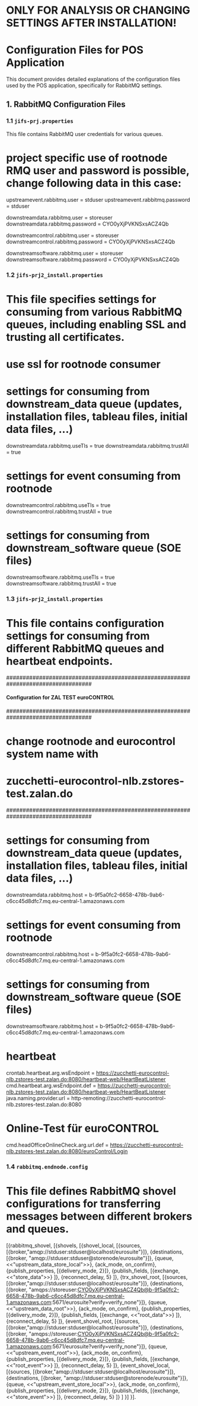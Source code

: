 # ONLY FOR ANALYSIS OR CHANGING SETTINGS AFTER INSTALLATION!

# Configuration Files for POS Application

This document provides detailed explanations of the configuration files used by the POS application, specifically for RabbitMQ settings.

## 1. RabbitMQ Configuration Files

### 1.1 `jifs-prj.properties`
This file contains RabbitMQ user credentials for various queues.

# project specific use of rootnode RMQ user and password is possible, change following data in this case:

upstreamevent.rabbitmq.user = stduser
upstreamevent.rabbitmq.password = stduser

downstreamdata.rabbitmq.user = storeuser
downstreamdata.rabbitmq.password = CYO0yXjPVKNSxsACZ4Qb

downstreamcontrol.rabbitmq.user = storeuser
downstreamcontrol.rabbitmq.password = CYO0yXjPVKNSxsACZ4Qb

downstreamsoftware.rabbitmq.user = storeuser
downstreamsoftware.rabbitmq.password = CYO0yXjPVKNSxsACZ4Qb

### 1.2 `jifs-prj2_install.properties`

# This file specifies settings for consuming from various RabbitMQ queues, including enabling SSL and trusting all certificates.

# use ssl for rootnode consumer
# settings for consuming from downstream_data queue (updates, installation files, tableau files, initial data files, ...)
downstreamdata.rabbitmq.useTls = true
downstreamdata.rabbitmq.trustAll = true
# settings for event consuming from rootnode
downstreamcontrol.rabbitmq.useTls = true
downstreamcontrol.rabbitmq.trustAll = true
# settings for consuming from downstream_software queue (SOE files)
downstreamsoftware.rabbitmq.useTls = true
downstreamsoftware.rabbitmq.trustAll = true

### 1.3 `jifs-prj2_install.properties`

# This file contains configuration settings for consuming from different RabbitMQ queues and heartbeat endpoints.

##################################################################################
####        Configuration for ZAL TEST euroCONTROL 
####
##################################################################################
# change rootnode and eurocontrol system name with 
#
# zucchetti-eurocontrol-nlb.zstores-test.zalan.do
##################################################################################
# settings for consuming from downstream_data queue (updates, installation files, tableau files, initial data files, ...)
downstreamdata.rabbitmq.host = b-9f5a0fc2-6658-478b-9ab6-c6cc45d8dfc7.mq.eu-central-1.amazonaws.com
# settings for event consuming from rootnode
downstreamcontrol.rabbitmq.host = b-9f5a0fc2-6658-478b-9ab6-c6cc45d8dfc7.mq.eu-central-1.amazonaws.com
# settings for consuming from downstream_software queue (SOE files)
downstreamsoftware.rabbitmq.host = b-9f5a0fc2-6658-478b-9ab6-c6cc45d8dfc7.mq.eu-central-1.amazonaws.com
# heartbeat
crontab.heartbeat.arg.wsEndpoint = https://zucchetti-eurocontrol-nlb.zstores-test.zalan.do:8080/heartbeat-web/HeartBeatListener
cmd.heartbeat.arg.wsEndpoint.def = https://zucchetti-eurocontrol-nlb.zstores-test.zalan.do:8080/heartbeat-web/HeartBeatListener
java.naming.provider.url = http-remoting://zucchetti-eurocontrol-nlb.zstores-test.zalan.do:8080
# Online-Test für euroCONTROL
cmd.headOfficeOnlineCheck.arg.url.def = https://zucchetti-eurocontrol-nlb.zstores-test.zalan.do:8080/euroControl/Login

### 1.4 `rabbitmq.endnode.config`

# This file defines RabbitMQ shovel configurations for transferring messages between different brokers and queues.

[{rabbitmq_shovel,
   [{shovels,
      [{shovel_local,
       [{sources,      [{broker,"amqp://stduser:stduser@localhost/eurosuite"}]},
        {destinations, [{broker, "amqp://stduser:stduser@storenode/eurosuite"}]},
        {queue, <<"upstream_data_store_local">>},
        {ack_mode, on_confirm},
        {publish_properties, [{delivery_mode, 2}]},
        {publish_fields, [{exchange, <<"store_data">>}
                         ]},
       {reconnect_delay, 5}
       ]},
       {trx_shovel_root,
       [{sources,      [{broker,"amqp://stduser:stduser@localhost/eurosuite"}]},
        {destinations, [{broker, "amqps://storeuser:CYO0yXjPVKNSxsACZ4Qb@b-9f5a0fc2-6658-478b-9ab6-c6cc45d8dfc7.mq.eu-central-1.amazonaws.com:5671/eurosuite?verify=verify_none"}]},
        {queue, <<"upstream_data_root">>},
        {ack_mode, on_confirm},
        {publish_properties, [{delivery_mode, 2}]},
        {publish_fields, [{exchange, <<"root_data">>}
                          ]},
       {reconnect_delay, 5}
       ]},
       {event_shovel_root,
       [{sources,      [{broker,"amqp://stduser:stduser@localhost/eurosuite"}]},
        {destinations, [{broker, "amqps://storeuser:CYO0yXjPVKNSxsACZ4Qb@b-9f5a0fc2-6658-478b-9ab6-c6cc45d8dfc7.mq.eu-central-1.amazonaws.com:5671/eurosuite?verify=verify_none"}]},
        {queue, <<"upstream_event_root">>},
        {ack_mode, on_confirm},
        {publish_properties, [{delivery_mode, 2}]},
        {publish_fields, [{exchange, <<"root_event">>}
                          ]},
       {reconnect_delay, 5}
       ]},
       {event_shovel_local,
       [{sources,      [{broker,"amqp://stduser:stduser@localhost/eurosuite"}]},
        {destinations, [{broker, "amqp://stduser:stduser@storenode/eurosuite"}]},
        {queue, <<"upstream_event_store_local">>},
        {ack_mode, on_confirm},
        {publish_properties, [{delivery_mode, 2}]},
        {publish_fields, [{exchange, <<"store_event">>}
                          ]},
       {reconnect_delay, 5}
       ]}
     ]
    }]
 }].